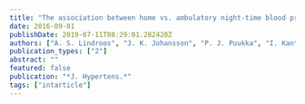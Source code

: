 ```yaml
---
title: "The association between home vs. ambulatory night-time blood pressure and end-organ damage in the general population"
date: 2016-09-01
publishDate: 2019-07-11T08:29:01.282420Z
authors: ["A. S. Lindroos", "J. K. Johansson", "P. J. Puukka", "I. Kantola", "V. Salomaa", "E. P. Juhanoja", "S. S. Siven", "P. Jousilahti", "A. M. Jula", "T. J. Niiranen"]
publication_types: ["2"]
abstract: ""
featured: false
publication: "*J. Hypertens.*"
tags: ["intarticle"]
---
```


